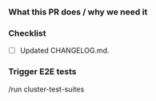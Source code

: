### What this PR does / why we need it



### Checklist

- [ ] Updated CHANGELOG.md.

### Trigger E2E tests

<!--
If you want to skip the E2E tests, remove the following line and add the `skip/ci` label to skip the check.

Note: Tests are not automatically executed when creating a draft PR. If you do want to trigger the tests while still in draft then please add a comment with the trigger.

Full docs and all optional params can be found at: https://github.com/giantswarm/cluster-test-suites#%EF%B8%8F-running-tests-in-ci
-->

/run cluster-test-suites

<!-- If you want to disable Helm template rendering diffs as GitHub comment, uncomment this (command must be on its own line): -->

<!-- /no_diffs_printing -->
